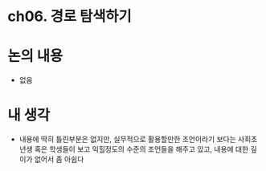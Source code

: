 # ch06. 경로 탐색하기

# 논의 내용

- 없음

# 내 생각

- 내용에 딱히 틀린부분은 없지만, 실무적으로 활용할만한 조언이라기 보다는 사회초년생 혹은 학생들이 보고 익힐정도의 수준의 조언들을 해주고 있고, 내용에 대한 깊이가 없어서 좀 아쉽다